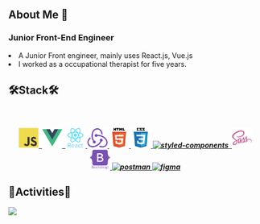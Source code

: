 <h2> About Me 👋 </h3>

<h3> Junior Front-End Engineer</h4>
<li>A Junior Front engineer, mainly uses React.js, Vue.js</li>
<li>I worked as a occupational therapist for five years.</li>

<h2>🛠Stack🛠</h2>
</br>
<h5 align="center">
  <a href="https://developer.mozilla.org/en-US/docs/Web/JavaScript" target="_blank" rel="noreferrer">
    <img src="https://raw.githubusercontent.com/devicons/devicon/master/icons/javascript/javascript-original.svg" alt="javascript" width="40" height="40"/>
  </a>
   <a href="https://reactjs.org/" target="_blank" rel="noreferrer">
    &nbsp;<img src="https://raw.githubusercontent.com/github/explore/80688e429a7d4ef2fca1e82350fe8e3517d3494d/topics/vue/vue.png" alt="react" width="40" height="40"/>
  </a>
  <a href="https://reactjs.org/" target="_blank" rel="noreferrer">
    &nbsp;<img src="https://raw.githubusercontent.com/devicons/devicon/master/icons/react/react-original-wordmark.svg" alt="react" width="40" height="40"/>
  </a>
  <a href="https://redux.js.org" target="_blank" rel="noreferrer">
    <img src="https://raw.githubusercontent.com/devicons/devicon/master/icons/redux/redux-original.svg" alt="redux" width="40" height="40"/>
  </a>
  <a href="https://www.w3.org/html/" target="_blank" rel="noreferrer">
    <img src="https://raw.githubusercontent.com/devicons/devicon/master/icons/html5/html5-original-wordmark.svg" alt="html5" width="40" height="40"/>
  </a>
  <a href="https://www.w3schools.com/css/" target="_blank" rel="noreferrer">
    <img src="https://raw.githubusercontent.com/devicons/devicon/master/icons/css3/css3-original-wordmark.svg" alt="css3" width="40" height="40"/>
  </a>
  <a href="https://styled-components.com/" target="_blank" rel="noreferrer">
    <img src="https://user-images.githubusercontent.com/75926861/141642328-a43a0bd1-8c34-42ec-9108-87dba5b73b8d.png" alt="styled-components" width="40" height="40"/>
  </a>
  <a href="https://sass-lang.com" target="_blank" rel="noreferrer">
    &nbsp;<img src="https://raw.githubusercontent.com/devicons/devicon/master/icons/sass/sass-original.svg" alt="sass" width="40" height="40"/>
  </a>
  <a href="https://getbootstrap.com" target="_blank" rel="noreferrer">
    <img src="https://raw.githubusercontent.com/devicons/devicon/master/icons/bootstrap/bootstrap-plain-wordmark.svg" alt="bootstrap" width="40" height="40"/>
  </a>
  <a href="https://postman.com" target="_blank" rel="noreferrer">
    <img src="https://www.vectorlogo.zone/logos/getpostman/getpostman-icon.svg" alt="postman" width="40" height="40"/>
  </a>
  <a href="https://www.figma.com/" target="_blank" rel="noreferrer">
    <img src="https://www.vectorlogo.zone/logos/figma/figma-icon.svg" alt="figma" width="40" height="40"/>
  </a>
  
</h5>

<h2>🏇Activities🏇</h2>
<div><img src="https://github-readme-stats.vercel.app/api?username=SegyongLee&theme=dracula&show_icons=true"></img></div>

